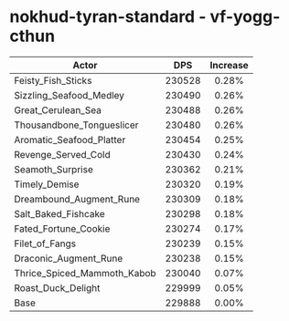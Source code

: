 # nokhud-tyran-standard - vf-yogg-cthun
| Actor | DPS | Increase |
|---|:---:|:---:|
|Feisty_Fish_Sticks|230528|0.28%|
|Sizzling_Seafood_Medley|230490|0.26%|
|Great_Cerulean_Sea|230488|0.26%|
|Thousandbone_Tongueslicer|230480|0.26%|
|Aromatic_Seafood_Platter|230454|0.25%|
|Revenge_Served_Cold|230430|0.24%|
|Seamoth_Surprise|230362|0.21%|
|Timely_Demise|230320|0.19%|
|Dreambound_Augment_Rune|230309|0.18%|
|Salt_Baked_Fishcake|230298|0.18%|
|Fated_Fortune_Cookie|230274|0.17%|
|Filet_of_Fangs|230239|0.15%|
|Draconic_Augment_Rune|230238|0.15%|
|Thrice_Spiced_Mammoth_Kabob|230040|0.07%|
|Roast_Duck_Delight|229999|0.05%|
|Base|229888|0.00%|
